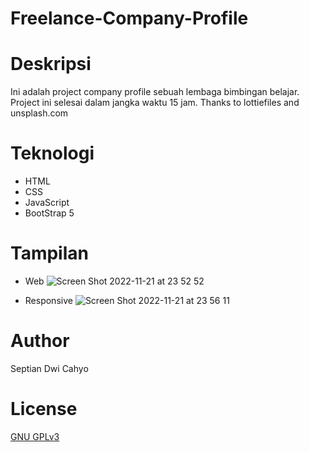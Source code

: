 # Freelance-Company-Profile

# Deskripsi
Ini adalah project company profile sebuah lembaga bimbingan belajar. Project ini selesai dalam jangka waktu 15 jam. Thanks to lottiefiles and unsplash.com

# Teknologi
- HTML
- CSS
- JavaScript
- BootStrap 5

# Tampilan
- Web
![Screen Shot 2022-11-21 at 23 52 52](https://user-images.githubusercontent.com/112248603/203114634-d8300bd8-8918-423e-9528-e77a377fd451.png)

- Responsive
![Screen Shot 2022-11-21 at 23 56 11](https://user-images.githubusercontent.com/112248603/203114669-6e6ed7c5-093a-48b4-95a0-ee1b87d6ad77.png)

# Author
Septian Dwi Cahyo

# License
 [GNU GPLv3](LICENSE.txt)
